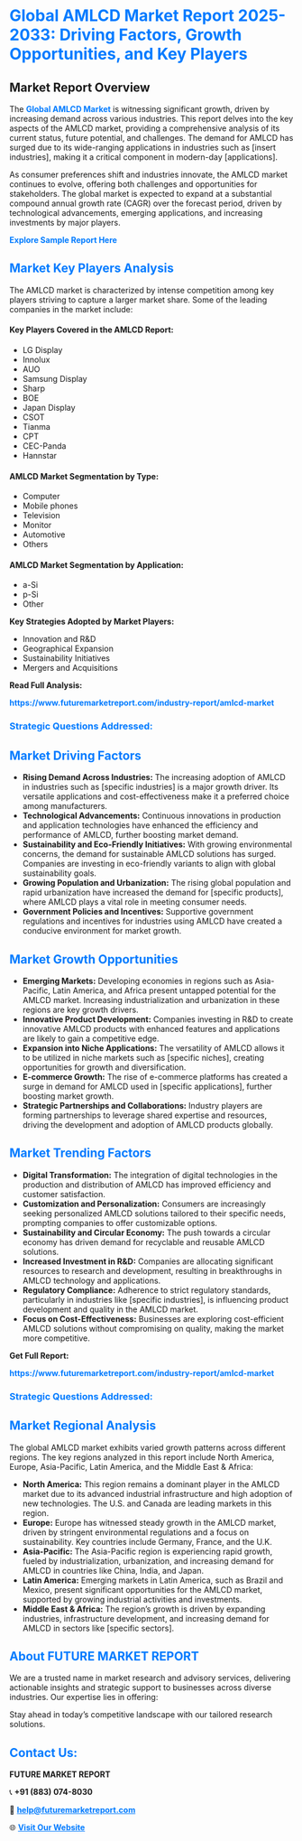 <h1 style="color: #007BFF;">Global AMLCD Market Report 2025-2033: Driving Factors, Growth Opportunities, and Key Players</h1>

<section id="overview">
<h2>Market Report Overview</h2>
<p>The <a href="https://www.futuremarketreport.com/industry-report/amlcd-market" style="color: #007BFF; text-decoration: none;"><strong>Global AMLCD Market</strong></a> is witnessing significant growth, driven by increasing demand across various industries. This report delves into the key aspects of the AMLCD market, providing a comprehensive analysis of its current status, future potential, and challenges. The demand for AMLCD has surged due to its wide-ranging applications in industries such as [insert industries], making it a critical component in modern-day [applications].</p>
<p>As consumer preferences shift and industries innovate, the AMLCD market continues to evolve, offering both challenges and opportunities for stakeholders. The global market is expected to expand at a substantial compound annual growth rate (CAGR) over the forecast period, driven by technological advancements, emerging applications, and increasing investments by major players.</p>
</section>

<section id="overview">
<p><a href="https://www.futuremarketreport.com/request-sample/reportId=83429" style="color: #007BFF; text-decoration: none;"><strong>Explore Sample Report Here</strong></a></p>
</section>

<section id="key-players">
<h2 style="color: #007BFF;">Market Key Players Analysis</h2>
<p>The AMLCD market is characterized by intense competition among key players striving to capture a larger market share. Some of the leading companies in the market include:</p>
<h4>Key Players Covered in the AMLCD Report:</h4>
<ul><li>LG Display</li><li>Innolux</li><li>AUO</li><li>Samsung Display</li><li>Sharp</li><li>BOE</li><li>Japan Display</li><li>CSOT</li><li>Tianma</li><li>CPT</li><li>CEC-Panda</li><li>Hannstar</li></ul>
<h4>AMLCD Market Segmentation by Type:</h4>
<ul><li>Computer</li><li>Mobile phones</li><li>Television</li><li>Monitor</li><li>Automotive</li><li>Others</li></ul>

<h4>AMLCD Market Segmentation by Application:</h4>
<ul><li>a-Si</li><li>p-Si</li><li>Other</li></ul>
<p><strong>Key Strategies Adopted by Market Players:</strong></p>
<ul>
<li>Innovation and R&D</li>
<li>Geographical Expansion</li>
<li>Sustainability Initiatives</li>
<li>Mergers and Acquisitions</li>
</ul>
</section>

<section>
<p><strong>Read Full Analysis: </strong></p><a href="https://www.futuremarketreport.com/industry-report/amlcd-market" style="color: #007BFF; text-decoration: none;"><strong>https://www.futuremarketreport.com/industry-report/amlcd-market</strong></a>
<h3 style="color: #007BFF;">Strategic Questions Addressed:</h3>
</section>

<section id="driving-factors">
<h2 style="color: #007BFF;">Market Driving Factors</h2>
<ul>
<li><strong>Rising Demand Across Industries:</strong> The increasing adoption of AMLCD in industries such as [specific industries] is a major growth driver. Its versatile applications and cost-effectiveness make it a preferred choice among manufacturers.</li>
<li><strong>Technological Advancements:</strong> Continuous innovations in production and application technologies have enhanced the efficiency and performance of AMLCD, further boosting market demand.</li>
<li><strong>Sustainability and Eco-Friendly Initiatives:</strong> With growing environmental concerns, the demand for sustainable AMLCD solutions has surged. Companies are investing in eco-friendly variants to align with global sustainability goals.</li>
<li><strong>Growing Population and Urbanization:</strong> The rising global population and rapid urbanization have increased the demand for [specific products], where AMLCD plays a vital role in meeting consumer needs.</li>
<li><strong>Government Policies and Incentives:</strong> Supportive government regulations and incentives for industries using AMLCD have created a conducive environment for market growth.</li>
</ul>
</section>

<section id="growth-opportunities">
<h2 style="color: #007BFF;">Market Growth Opportunities</h2>
<ul>
<li><strong>Emerging Markets:</strong> Developing economies in regions such as Asia-Pacific, Latin America, and Africa present untapped potential for the AMLCD market. Increasing industrialization and urbanization in these regions are key growth drivers.</li>
<li><strong>Innovative Product Development:</strong> Companies investing in R&D to create innovative AMLCD products with enhanced features and applications are likely to gain a competitive edge.</li>
<li><strong>Expansion into Niche Applications:</strong> The versatility of AMLCD allows it to be utilized in niche markets such as [specific niches], creating opportunities for growth and diversification.</li>
<li><strong>E-commerce Growth:</strong> The rise of e-commerce platforms has created a surge in demand for AMLCD used in [specific applications], further boosting market growth.</li>
<li><strong>Strategic Partnerships and Collaborations:</strong> Industry players are forming partnerships to leverage shared expertise and resources, driving the development and adoption of AMLCD products globally.</li>
</ul>
</section>

<section id="trending-factors">
<h2 style="color: #007BFF;">Market Trending Factors</h2>
<ul>
<li><strong>Digital Transformation:</strong> The integration of digital technologies in the production and distribution of AMLCD has improved efficiency and customer satisfaction.</li>
<li><strong>Customization and Personalization:</strong> Consumers are increasingly seeking personalized AMLCD solutions tailored to their specific needs, prompting companies to offer customizable options.</li>
<li><strong>Sustainability and Circular Economy:</strong> The push towards a circular economy has driven demand for recyclable and reusable AMLCD solutions.</li>
<li><strong>Increased Investment in R&D:</strong> Companies are allocating significant resources to research and development, resulting in breakthroughs in AMLCD technology and applications.</li>
<li><strong>Regulatory Compliance:</strong> Adherence to strict regulatory standards, particularly in industries like [specific industries], is influencing product development and quality in the AMLCD market.</li>
<li><strong>Focus on Cost-Effectiveness:</strong> Businesses are exploring cost-efficient AMLCD solutions without compromising on quality, making the market more competitive.</li>
</ul>
</section>

<section>
<p><strong>Get Full Report: </strong></p><a href="https://www.futuremarketreport.com/industry-report/amlcd-market" style="color: #007BFF; text-decoration: none;"><strong>https://www.futuremarketreport.com/industry-report/amlcd-market</strong></a>
<h3 style="color: #007BFF;">Strategic Questions Addressed:</h3>
</section>


<section id="regional-analysis">
<h2 style="color: #007BFF;">Market Regional Analysis</h2>
<p>The global AMLCD market exhibits varied growth patterns across different regions. The key regions analyzed in this report include North America, Europe, Asia-Pacific, Latin America, and the Middle East & Africa:</p>
<ul>
<li><strong>North America:</strong> This region remains a dominant player in the AMLCD market due to its advanced industrial infrastructure and high adoption of new technologies. The U.S. and Canada are leading markets in this region.</li>
<li><strong>Europe:</strong> Europe has witnessed steady growth in the AMLCD market, driven by stringent environmental regulations and a focus on sustainability. Key countries include Germany, France, and the U.K.</li>
<li><strong>Asia-Pacific:</strong> The Asia-Pacific region is experiencing rapid growth, fueled by industrialization, urbanization, and increasing demand for AMLCD in countries like China, India, and Japan.</li>
<li><strong>Latin America:</strong> Emerging markets in Latin America, such as Brazil and Mexico, present significant opportunities for the AMLCD market, supported by growing industrial activities and investments.</li>
<li><strong>Middle East & Africa:</strong> The region’s growth is driven by expanding industries, infrastructure development, and increasing demand for AMLCD in sectors like [specific sectors].</li>
</ul>
</section>

<footer>
<h2 style="color: #007BFF;">About FUTURE MARKET REPORT</h2>
<p>We are a trusted name in market research and advisory services, delivering actionable insights and strategic support to businesses across diverse industries. Our expertise lies in offering:</p>

<p>Stay ahead in today’s competitive landscape with our tailored research solutions.</p>

<h2 style="color: #007BFF;">Contact Us:</h2>
<p><strong>FUTURE MARKET REPORT</strong></p>
<p>📞 <strong>+91 (883) 074-8030</strong></p>
<p>📧 <strong><a href="mailto:help@futuremarketreport.com" style="color: #007BFF;">help@futuremarketreport.com</a></strong></p>
<p>🌐 <strong><a href="https://www.futuremarketreport.com/" style="color: #007BFF;">Visit Our Website</a></strong></p>
</footer>